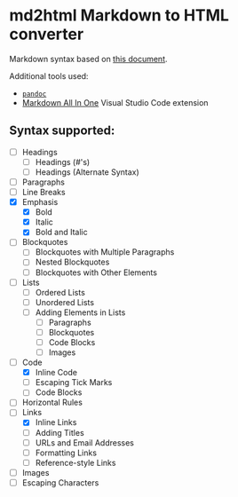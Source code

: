 # md2html Markdown to HTML converter

Markdown syntax based on [this document](https://www.markdownguide.org/basic-syntax/).  

Additional tools used:
- [`pandoc`](https://pandoc.org/)
- [Markdown All In One](https://marketplace.visualstudio.com/items?itemName=yzhang.markdown-all-in-one) Visual Studio Code extension

## Syntax supported:

- [ ] Headings
  - [ ] Headings (#'s)
  - [ ] Headings (Alternate Syntax)
- [ ] Paragraphs
- [ ] Line Breaks
- [x] Emphasis
  - [x] Bold
  - [x] Italic
  - [x] Bold and Italic
- [ ] Blockquotes
  - [ ] Blockquotes with Multiple Paragraphs
  - [ ] Nested Blockquotes
  - [ ] Blockquotes with Other Elements
- [ ] Lists
  - [ ] Ordered Lists
  - [ ] Unordered Lists
  - [ ] Adding Elements in Lists
    - [ ] Paragraphs
    - [ ] Blockquotes
    - [ ] Code Blocks
    - [ ] Images
- [ ] Code
  - [x] Inline Code
  - [ ] Escaping Tick Marks
  - [ ] Code Blocks
- [ ] Horizontal Rules
- [ ] Links
  - [x] Inline Links
  - [ ] Adding Titles
  - [ ] URLs and Email Addresses
  - [ ] Formatting Links
  - [ ] Reference-style Links
- [ ] Images
- [ ] Escaping Characters
